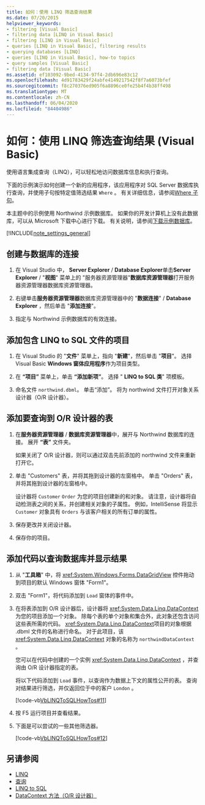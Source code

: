 ```yaml
---
title: 如何：使用 LINQ 筛选查询结果
ms.date: 07/20/2015
helpviewer_keywords:
- filtering [Visual Basic]
- filtering data [LINQ in Visual Basic]
- filtering [LINQ in Visual Basic]
- queries [LINQ in Visual Basic], filtering results
- querying databases [LINQ]
- queries [LINQ in Visual Basic], how-to topics
- query samples [Visual Basic]
- filtering data [Visual Basic]
ms.assetid: ef103092-9bed-4134-97f4-2db696e83c12
ms.openlocfilehash: 4d91783429f24abfe4149217542f8f7a6073bfef
ms.sourcegitcommit: f8c270376ed905f6a8896ce0fe25b4f4b38ff498
ms.translationtype: MT
ms.contentlocale: zh-CN
ms.lasthandoff: 06/04/2020
ms.locfileid: "84404986"
---
```

# <a name="how-to-filter-query-results-by-using-linq-visual-basic"></a>如何：使用 LINQ 筛选查询结果 (Visual Basic)

使用语言集成查询（LINQ），可以轻松地访问数据库信息和执行查询。

下面的示例演示如何创建一个新的应用程序，该应用程序对 SQL Server 数据库执行查询，并使用子句按特定值筛选结果 `Where` 。 有关详细信息，请参阅[Where 子句](../../../language-reference/queries/where-clause.md)。

本主题中的示例使用 Northwind 示例数据库。 如果你的开发计算机上没有此数据库，可以从 Microsoft 下载中心进行下载。 有关说明，请参阅[下载示例数据库](../../../../framework/data/adonet/sql/linq/downloading-sample-databases.md)。

[!INCLUDE[note_settings_general](~/includes/note-settings-general-md.md)]

## <a name="to-create-a-connection-to-a-database"></a>创建与数据库的连接

1. 在 Visual Studio 中， **Server Explorer** / **Database Explorer**单击**Server Explorer** / "**视图**" 菜单上的 "服务器资源管理器"**数据库资源管理器**打开服务器资源管理器数据库资源管理器。

2. 右键单击**服务器资源管理器**数据库资源管理器中的 "**数据连接**" / **Database Explorer** ，然后单击 "**添加连接**"。

3. 指定与 Northwind 示例数据库的有效连接。

## <a name="to-add-a-project-that-contains-a-linq-to-sql-file"></a>添加包含 LINQ to SQL 文件的项目

1. 在 Visual Studio 的 "**文件**" 菜单上，指向 "**新建**"，然后单击 "**项目**"。 选择 Visual Basic **Windows 窗体应用程序**作为项目类型。

2. 在 **“项目”** 菜单上，单击 **“添加新项”**。 选择 " **LINQ to SQL 类**" 项模板。

3. 命名文件 `northwind.dbml`。 单击“添加”。 将为 northwind 文件打开对象关系设计器（O/R 设计器）。

## <a name="to-add-tables-to-query-to-the-or-designer"></a>添加要查询到 O/R 设计器的表

1. 在**服务器资源管理器** / **数据库资源管理器**中，展开与 Northwind 数据库的连接。 展开 **“表”** 文件夹。

     如果关闭了 O/R 设计器，则可以通过双击先前添加的 northwind 文件来重新打开它。

2. 单击 "Customers" 表，并将其拖到设计器的左窗格中。 单击 "Orders" 表，并将其拖到设计器的左窗格中。

     设计器将 `Customer` `Order` 为您的项目创建新的和对象。 请注意，设计器将自动检测表之间的关系，并创建相关对象的子属性。 例如，IntelliSense 将显示 `Customer` 对象具有 `Orders` 与该客户相关的所有订单的属性。

3. 保存更改并关闭设计器。

4. 保存你的项目。

## <a name="to-add-code-to-query-the-database-and-display-the-results"></a>添加代码以查询数据库并显示结果

1. 从 "**工具箱**" 中，将 <xref:System.Windows.Forms.DataGridView> 控件拖动到项目的默认 Windows 窗体 "Form1"。

2. 双击 "Form1"，将代码添加到 `Load` 窗体的事件中。

3. 在将表添加到 O/R 设计器后，设计器将 <xref:System.Data.Linq.DataContext> 为您的项目添加一个对象。 除每个表的单个对象和集合外，此对象还包含访问这些表所需的代码。 <xref:System.Data.Linq.DataContext>项目的对象根据 .dbml 文件的名称进行命名。 对于此项目，该 <xref:System.Data.Linq.DataContext> 对象的名称为 `northwindDataContext` 。

    您可以在代码中创建的一个实例 <xref:System.Data.Linq.DataContext> ，并查询由 O/R 设计器指定的表。

    将以下代码添加到 `Load` 事件，以查询作为数据上下文的属性公开的表。 查询对结果进行筛选，并仅返回位于中的客户 `London` 。

    [!code-vb[VbLINQToSQLHowTos#11](~/samples/snippets/visualbasic/VS_Snippets_VBCSharp/VbLINQtoSQLHowTos/VB/Form5.vb#11)]

4. 按 F5 运行项目并查看结果。

5. 下面是可以尝试的一些其他筛选器。

    [!code-vb[VbLINQToSQLHowTos#12](~/samples/snippets/visualbasic/VS_Snippets_VBCSharp/VbLINQtoSQLHowTos/VB/Form5.vb#12)]

## <a name="see-also"></a>另请参阅

- [LINQ](index.md)
- [查询](../../../language-reference/queries/index.md)
- [LINQ to SQL](../../../../framework/data/adonet/sql/linq/index.md)
- [DataContext 方法（O/R 设计器）](/visualstudio/data-tools/datacontext-methods-o-r-designer)
